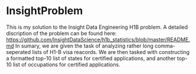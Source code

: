 # InsightProblem
This is my solution to the Insight Data Engineering H1B problem. A detailed discription of the problem can be found here: https://github.com/InsightDataScience/h1b_statistics/blob/master/README.md
In sumary, we are given the task of analyzing rather long comma-seperated lists of H1-B visa reacords. We are then tasked with constructing a formatted top-10 list of states for certified applications, and another top-10 list of occupations for certified applications. 
